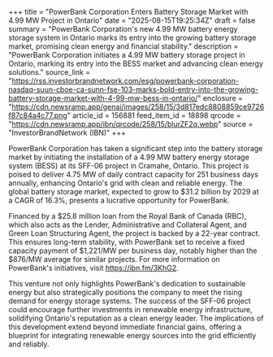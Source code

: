 +++
title = "PowerBank Corporation Enters Battery Storage Market with 4.99 MW Project in Ontario"
date = "2025-08-15T19:25:34Z"
draft = false
summary = "PowerBank Corporation's new 4.99 MW battery energy storage system in Ontario marks its entry into the growing battery storage market, promising clean energy and financial stability."
description = "PowerBank Corporation initiates a 4.99 MW battery storage project in Ontario, marking its entry into the BESS market and advancing clean energy solutions."
source_link = "https://rss.investorbrandnetwork.com/esg/powerbank-corporation-nasdaq-suun-cboe-ca-sunn-fse-103-marks-bold-entry-into-the-growing-battery-storage-market-with-4-99-mw-bess-in-ontario/"
enclosure = "https://cdn.newsramp.app/genai/images/258/15/3d817edc8808859ce9726f87c84a4c77.png"
article_id = 156881
feed_item_id = 18898
qrcode = "https://cdn.newsramp.app/ibn/qrcode/258/15/blurZF2q.webp"
source = "InvestorBrandNetwork (IBN)"
+++

<p>PowerBank Corporation has taken a significant step into the battery storage market by initiating the installation of a 4.99 MW battery energy storage system (BESS) at its SFF-06 project in Cramahe, Ontario. This project is poised to deliver 4.75 MW of daily contract capacity for 251 business days annually, enhancing Ontario's grid with clean and reliable energy. The global battery storage market, expected to grow to $31.2 billion by 2029 at a CAGR of 16.3%, presents a lucrative opportunity for PowerBank.</p><p>Financed by a $25.8 million loan from the Royal Bank of Canada (RBC), which also acts as the Lender, Administrative and Collateral Agent, and Green Loan Structuring Agent, the project is backed by a 22-year contract. This ensures long-term stability, with PowerBank set to receive a fixed capacity payment of $1,221/MW per business day, notably higher than the $876/MW average for similar projects. For more information on PowerBank's initiatives, visit <a href='https://ibn.fm/3KhG2' rel='nofollow' target='_blank'>https://ibn.fm/3KhG2</a>.</p><p>This venture not only highlights PowerBank's dedication to sustainable energy but also strategically positions the company to meet the rising demand for energy storage systems. The success of the SFF-06 project could encourage further investments in renewable energy infrastructure, solidifying Ontario's reputation as a clean energy leader. The implications of this development extend beyond immediate financial gains, offering a blueprint for integrating renewable energy sources into the grid efficiently and reliably.</p>
